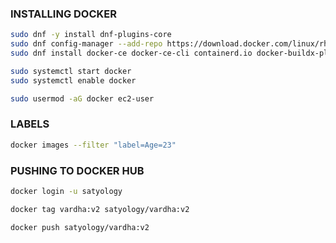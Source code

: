 ### INSTALLING DOCKER

```bash
sudo dnf -y install dnf-plugins-core
sudo dnf config-manager --add-repo https://download.docker.com/linux/rhel/docker-ce.repo
sudo dnf install docker-ce docker-ce-cli containerd.io docker-buildx-plugin docker-compose-plugin -y
```

```bash
sudo systemctl start docker
sudo systemctl enable docker
```

```bash
sudo usermod -aG docker ec2-user
```
### LABELS

```bash
docker images --filter "label=Age=23"
```

### PUSHING TO DOCKER HUB

```bash
docker login -u satyology
```

```bash
docker tag vardha:v2 satyology/vardha:v2
```

```bash
docker push satyology/vardha:v2
```

